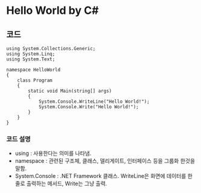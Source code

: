 # Hello World by C#
## 코드

```using System;
using System.Collections.Generic;
using System.Linq;
using System.Text;

namespace HelloWorld
{
    class Program
    {
        static void Main(string[] args)
        {
            System.Console.WriteLine("Hello World!");
            System.Console.Write("Hello World!");
        }
    }
}
```
### 코드 설명
- using : 사용한다는 의미를 나타냄.
- namespace : 관련된 구조체, 클래스, 델리게이트, 인터페이스 등을 그룹화 한것을 말함.
- System.Console : .NET Framework 클래스. WriteLine은 화면에 데이터를 한줄로 출력하는 메서드, Write는 그냥 출력.
